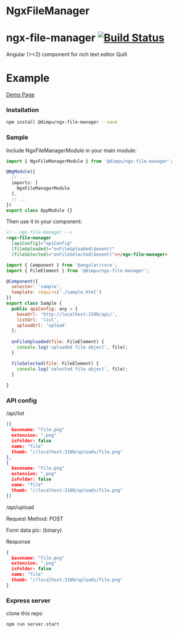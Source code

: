# NgxFileManager

# ngx-file-manager [![Build Status](https://travis-ci.org/dimpu/ngx-file-manager.svg?branch=develop)](https://travis-ci.org/dimpu/ngx-file-manager)
Angular (>=2) component for rich text editor Quill

# Example
[Demo Page](https://dimpu.github.io/ngx-file-manager/)


### Installation

``` bash
npm install @dimpu/ngx-file-manager --save
```

### Sample

Include NgxFileManagerModule in your main module:
``` typescript
import { NgxFileManagerModule } from '@dimpu/ngx-file-manager';

@NgModule({
  // ...
  imports: [
    NgxFileManagerModule
  ],
  // ...
})
export class AppModule {}
```

Then use it in your component:

``` html
<!-- ngx-file-manager -->
<ngx-file-manager 
  [apiConfig]="apiConfig" 
  (fileUploaded)="onFileUploaded($event)" 
  (fileSelected)="onFileSelected($event)"></ngx-file-manager>

```

``` javascript
import { Component } from '@angular/core';
import { FileElement } from '@dimpu/ngx-file-manager';

@Component({
  selector: 'sample',
  template: require('./sample.html')
})
export class Sample {
  public apiConfig: any = {
    baseUrl: 'http://localhost:3100/api/',
    listUrl: 'list',
    uploadUrl: 'upload'
  };
  
  onFileUploaded(file: FileElement) {
    console.log('uploaded file object', file);
  }

  fileSelected(file: FileElement) {
    console.log('selected file object', file);
  }
  
}
```


### API config

/api/list

```json
[{
  basename: "file.png"
  extension: ".png"
  isFolder: false
  name: "file"
  thumb: "//localhost:3100/uploads/file.png"
},
{
  basename: "file.png"
  extension: ".png"
  isFolder: false
  name: "file"
  thumb: "//localhost:3100/uploads/file.png"
}]
```

/api/upload

Request Method: POST

Form data
pic: (binary) 

Response

```json
{
  basename: "file.png"
  extension: ".png"
  isFolder: false
  name: "file"
  thumb: "//localhost:3100/uploads/file.png"
}
```

### Express server 
clone this repo

```shell
npm run server.start
````
